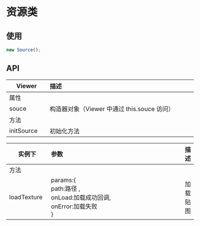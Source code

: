 # 资源类

<index />

<script setup>
import index from './source.vue'
</script>

## 使用

```js
new Source();
```

## API

<style>
       table th:nth-of-type(1) {
        width: 100px;
    }
    table th:nth-of-type(2) {
        width: 500px;
    }
</style>

| Viewer     | 描述                                        |
| ---------- | :------------------------------------------ |
| 属性       |                                             |
| souce      | 构造器对象（Viewer 中通过 this.souce 访问） |
| 方法       |                                             |
| initSource | 初始化方法                                  |

| 实例下      | 参数                                                                              | 描述     |
| ----------- | :-------------------------------------------------------------------------------- | -------- |
| 方法        |                                                                                   |          |
| loadTexture | params:{ <br/> path:路径 ,<br/> onLoad:加载成功回调,<br/> onError:加载失败 <br/>} | 加载贴图 |
